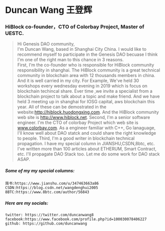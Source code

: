 # Duncan Wang 王登辉

### HiBlock co-founder，CTO of Colorbay Project, Master of UESTC.

>Hi Genesis DAO community,    
>    I'm Duncan Wang, based in Shanghai City China. I would like to recommend myself to participate in the Genesis DAO becuase I think I'm one of the right man to this chance in 3 reasons.   
>    First, I'm the co-founder who is responsible for HiBlock community responsibility in shanghai. The HiBlock community is a great technical community in blockchain area with 12 thousands members in china. And it is well carried in my city. For Example, We've held 30 workshops every wednesday evening in 2019 which is focus on blockchain techincal share. Ever time ,we invite a specialist from a blockchain project to talk about a topic and make friend. And we have held 3 meeting up in shanghai for IOSG capital, aws blockchain this year. All of these can be demostrated in the website:http://hiblock.huodongxing.com. And the HiBlock community web site is http://www.hiblock.net.
>    Second, I'm a senior software engineer. I'm the CTO of colorbay Project which web site is www.colorbay.com. As a engineer familiar with C++, Go lanaguage, I'll know well about DAO statck and could share the right knowledge to people.
>    Third, I'm a good writer in blockchain technical propagation. I have my special column in JIANSHU,CSDN,8btc, etc. I've written more than 100 articles about ETHERUM, Smart Contract, etc.  I'll propagate DAO Stack too.
>   Let me do some work for DAO stack ASAP.

##### Some of my my special columns:
    简书:https://www.jianshu.com/u/347463663a86
    CSDN:https://blog.csdn.net/wangdenghui2005
    8BTC:https://www.8btc.com/author/56843

##### Here are my socials:
    twitter: https://twitter.com/duncanwang8
    facebook:https://www.facebook.com/profile.php?id=100030078406227
    github: https://github.com/duncanwang
